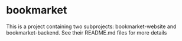 # bookmarket

This is a project containing two subprojects: bookmarket-website and bookmarket-backend.
See their README.md files for more details
